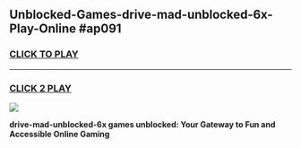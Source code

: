 
## Unblocked-Games-drive-mad-unblocked-6x-Play-Online #ap091
<h3>
<a href="https://news.freeplayer.one?title=drive-mad-unblocked-6x&ref=3">CLICK TO PLAY</a></h3>
<hr>

<h3>
<a href="https://news.freeplayer.one?title=drive-mad-unblocked-6x&ref=3">CLICK 2 PLAY</a>
  
</h3>

<a href="https://news.freeplayer.one?title=drive-mad-unblocked-6x&ref=3"><img src="https://clearcache.store/games.png"></a>


**drive-mad-unblocked-6x games unblocked: Your Gateway to Fun and Accessible Online Gaming**
